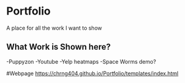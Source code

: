 # Portfolio
A place for all the work I want to show

## What Work is Shown here?
-Puppyzon
-Youtube
-Yelp heatmaps
-Space Worms demo?

#Webpage
https://chrng404.github.io/Portfolio/templates/index.html
